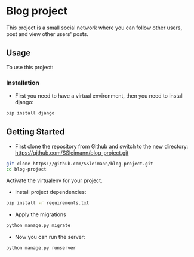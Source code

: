 # **B**log project

This project is a small social network where you can follow other users, post and view other users' posts.

## Usage

To use this project:

### Installation

* First you need to have a virtual environment, then you need to install django:

```bash
pip install django
```

## Getting Started

* First clone the repository from Github and switch to the new directory:
<https://github.com/SSleimann/blog-project.git>

```bash
git clone https://github.com/SSleimann/blog-project.git
cd blog-project
```

Activate the virtualenv for your project.

* Install project dependencies:

```bash
pip install -r requirements.txt
```

* Apply the migrations

```bash
python manage.py migrate
```

* Now you can run the server:

```bash
python manage.py runserver
```

